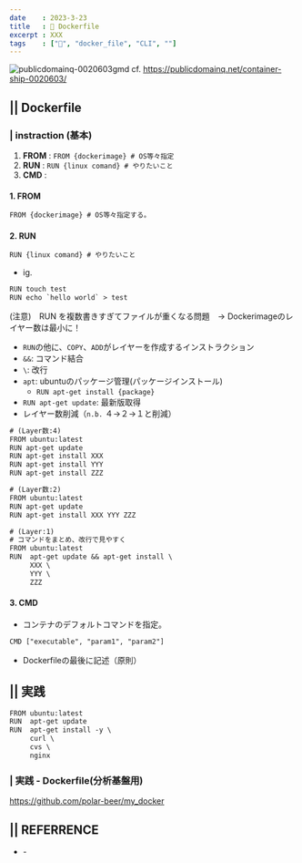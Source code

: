 ```yaml
---
date    : 2023-3-23
title   : 🐳 Dockerfile
excerpt : XXX
tags    : ["🐳", "docker_file", "CLI", ""]
---
```


![publicdomainq-0020603gmd](https://user-images.githubusercontent.com/28585421/194487142-42f7189e-b156-453c-b4e2-e39c9445f75a.jpg)
cf. https://publicdomainq.net/container-ship-0020603/

## || Dockerfile
### | instraction (基本)
1. **FROM** : `FROM {dockerimage} # OS等々指定` 
2. **RUN** : `RUN {linux comand} # やりたいこと`
3. **CMD** : 


#### 1. FROM
```txt
FROM {dockerimage} # OS等々指定する。
```

#### 2. RUN
```txt
RUN {linux comand} # やりたいこと
```

* ig.
```txt
RUN touch test
RUN echo `hello world` > test
```
(注意)　RUN を複数書きすぎてファイルが重くなる問題　→ Dockerimageのレイヤー数は最小に！

* `RUN`の他に、`COPY`、`ADD`がレイヤーを作成するインストラクション
* `&&`: コマンド結合
* `\`: 改行
* `apt`: ubuntuのパッケージ管理(パッケージインストール)
    - `RUN apt-get install {package}`
* `RUN apt-get update`: 最新版取得
* レイヤー数削減（`n.b.` ４→２→１と削減）

```txt
# (Layer数:4)
FROM ubuntu:latest
RUN apt-get update
RUN apt-get install XXX
RUN apt-get install YYY
RUN apt-get install ZZZ
```

```txt
# (Layer数:2)
FROM ubuntu:latest
RUN apt-get update
RUN apt-get install XXX YYY ZZZ
```

```txt
# (Layer:1)
# コマンドをまとめ、改行で見やすく
FROM ubuntu:latest
RUN  apt-get update && apt-get install \
     XXX \
     YYY \
     ZZZ
```

#### 3. CMD
* コンテナのデフォルトコマンドを指定。
```txt
CMD ["executable", "param1", "param2"]
```
* Dockerfileの最後に記述（原則）



## || 実践
```txt
FROM ubuntu:latest
RUN  apt-get update 
RUN  apt-get install -y \
     curl \
     cvs \
     nginx 
```

### | 実践 - Dockerfile(分析基盤用)

https://github.com/polar-beer/my_docker



## || REFERRENCE
- []() - 
